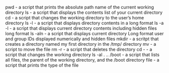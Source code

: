 pwd -  a script that prints the absolute path name of the current working directory
ls - a script that displays the contents list of your current directory
cd - a script that changes the working directory to the user’s home directory
ls -l - a script that displays directory contents in a long format
ls -a -l - a script that displays current directory contents including hidden files long format
ls -aln - a script that displays current directory Long format user and group IDs displayed numerically and hidden files
mkdir - a scritpt that creates a directory named my first directory in the /tmp/ directory
mv - a script to move the file
rm -r - a script that deletes the directory
cd - - a script that changes the working directory
ls -al . .. /boot - a script that lists all files, the parent of the working directory, and the /boot directory
file - a script that prints the type of the file 
